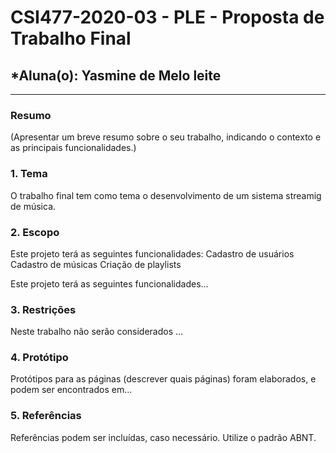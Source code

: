 # **CSI477-2020-03 - PLE - Proposta de Trabalho Final**
## *Aluna(o): Yasmine de Melo leite

--------------

<!-- Descrever um resumo sobre o trabalho. -->

### Resumo

  (Apresentar um breve resumo sobre o seu trabalho, indicando o contexto e as principais funcionalidades.)

<!-- Apresentar o tema. -->
### 1. Tema

  O trabalho final tem como tema o desenvolvimento de um sistema streamig de música.

<!-- Descrever e limitar o escopo da aplicação. -->
### 2. Escopo

  Este projeto terá as seguintes funcionalidades: 
    Cadastro de usuários
    Cadastro de músicas
    Criação de playlists

  Este projeto terá as seguintes funcionalidades...

<!-- Apresentar restrições de funcionalidades e de escopo. -->
### 3. Restrições

  Neste trabalho não serão considerados ...

<!-- Construir alguns protótipos para a aplicação, disponibilizá-los no Github e descrever o que foi considerado. //-->
### 4. Protótipo

  Protótipos para as páginas (descrever quais páginas) foram elaborados, e podem ser encontrados em...

### 5. Referências

  Referências podem ser incluídas, caso necessário. Utilize o padrão ABNT.
